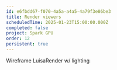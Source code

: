 ```yaml
---
id: e6fbdd67-f070-4a5a-a4a5-4a79f3e86be3
title: Render viewers
scheduledTime: 2025-01-23T15:00:00.000Z
completed: false
project: Spark GPU
order: 12
persistent: true
---
```


Wireframe
LuisaRender w/ lighting